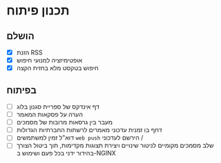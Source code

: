 # תכנון פיתוח

## הושלם

- [x] הזנת RSS
- [x] אופטימיזציה למנועי חיפוש
- [x] חיפוש בטקסט מלא בחזית הקצה

## בפיתוח

- [ ] דף אינדקס של ספריית סגנון בלוג
- [ ] הערה על פסקאות המאמר
- [ ] מעבר בין גרסאות מרובות של מסמכים
- [ ] דחף בו זמנית עדכוני מאמרים לרשתות החברתיות הגדולות
- [ ] דוא"ל זמין למשתמשים `web push` הירשם לעדכוני /
- [ ] שלב מסמכים מקומיים לניטור שינויים ויצירת תצוגות מקדימות, תוך ביטול הצורך בהידור ידני בכל פעם ושימוש ב-NGINX